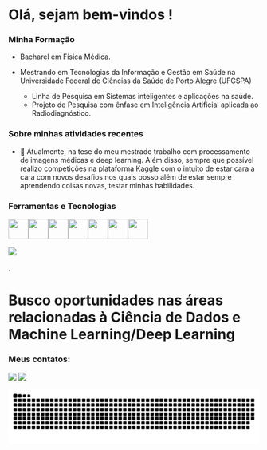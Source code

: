 # Olá, sejam bem-vindos !

### Minha Formação
* Bacharel em Física Médica.

* Mestrando em Tecnologias da Informação e Gestão em Saúde na Universidade Federal de Ciências da Saúde de Porto Alegre (UFCSPA)
  - Linha de Pesquisa em Sistemas inteligentes e aplicações na saúde.
  - Projeto de Pesquisa com ênfase em Inteligência Artificial aplicada ao Radiodiagnóstico.

### Sobre minhas atividades recentes

- 🔭 Atualmente, na tese do meu mestrado trabalho com processamento de imagens médicas e deep learning. Além disso, sempre que possível realizo competições na plataforma Kaggle com o intuito de estar cara a cara com novos desafios nos quais posso além de estar sempre aprendendo coisas novas, testar minhas habilidades.

### Ferramentas e Tecnologias

<img src="https://cdn.jsdelivr.net/gh/devicons/devicon/icons/python/python-original.svg"  width="40" height="40"/><img src="https://cdn.jsdelivr.net/gh/devicons/devicon/icons/tensorflow/tensorflow-original.svg" width="40" height="40"/><img src="https://cdn.jsdelivr.net/gh/devicons/devicon/icons/vscode/vscode-original.svg" width="40" height="40"/><img src="https://cdn.jsdelivr.net/gh/devicons/devicon/icons/git/git-original.svg" width="40" height="40"/><img src="https://cdn.jsdelivr.net/gh/devicons/devicon/icons/latex/latex-original.svg"  width="40" height="40"/><img src="https://cdn.jsdelivr.net/gh/devicons/devicon/icons/linux/linux-original.svg"  width="40" height="40"/><img src="https://cdn.jsdelivr.net/gh/devicons/devicon/icons/matlab/matlab-original.svg"  width="40" height="40"/>
          
![](https://komarev.com/ghpvc/?username=rgmalanga)

.
# Busco oportunidades nas áreas relacionadas à Ciência de Dados e Machine Learning/Deep Learning 

### Meus contatos:
<div>
<a href = "mailto:rg.malanga@gmail.com"><img src="https://img.shields.io/badge/Gmail-D14836?style=for-the-badge&logo=gmail&logoColor=white" target="_blank"></a>
<a href="https://www.linkedin.com/in/rafael-guimarães-malanga" target="_blank"><img src="https://img.shields.io/badge/-LinkedIn-%230077B5?style=for-the-badge&logo=linkedin&logoColor=white" target="_blank"></a>   
</div>

![snake gif](https://github.com/rgmalanga/rgmalanga/blob/output/github-contribution-grid-snake.svg)
